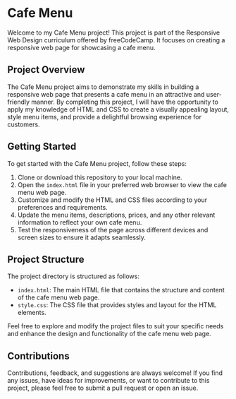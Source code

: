 # Cafe Menu

Welcome to my Cafe Menu project! This project is part of the Responsive Web Design curriculum offered by freeCodeCamp. It focuses on creating a responsive web page for showcasing a cafe menu.

## Project Overview

The Cafe Menu project aims to demonstrate my skills in building a responsive web page that presents a cafe menu in an attractive and user-friendly manner. By completing this project, I will have the opportunity to apply my knowledge of HTML and CSS to create a visually appealing layout, style menu items, and provide a delightful browsing experience for customers.

## Getting Started

To get started with the Cafe Menu project, follow these steps:

1. Clone or download this repository to your local machine.
2. Open the `index.html` file in your preferred web browser to view the cafe menu web page.
3. Customize and modify the HTML and CSS files according to your preferences and requirements.
4. Update the menu items, descriptions, prices, and any other relevant information to reflect your own cafe menu.
5. Test the responsiveness of the page across different devices and screen sizes to ensure it adapts seamlessly.

## Project Structure

The project directory is structured as follows:

- `index.html`: The main HTML file that contains the structure and content of the cafe menu web page.
- `style.css`: The CSS file that provides styles and layout for the HTML elements.

Feel free to explore and modify the project files to suit your specific needs and enhance the design and functionality of the cafe menu web page.

## Contributions

Contributions, feedback, and suggestions are always welcome! If you find any issues, have ideas for improvements, or want to contribute to this project, please feel free to submit a pull request or open an issue.


